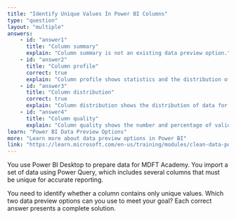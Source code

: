 ```yaml
---
title: "Identify Unique Values In Power BI Columns"
type: "question"
layout: "multiple"
answers:
    - id: "answer1"
      title: "Column summary"
      explain: "Column summary is not an existing data preview option."
    - id: "answer2"
      title: "Column profile"
      correct: true
      explain: "Column profile shows statistics and the distribution of data for a column, including the number of unique values."
    - id: "answer3"
      title: "Column distribution"
      correct: true
      explain: "Column distribution shows the distribution of data for all columns, including unique values."
    - id: "answer4"
      title: "Column quality"
      explain: "Column quality shows the number and percentage of valid, error, and empty values, but not uniqueness."
learn: "Power BI Data Preview Options"
more: "Learn more about data preview options in Power BI"
link: "https://learn.microsoft.com/en-us/training/modules/clean-data-power-bi/6-profile-data"
---
```

You use Power BI Desktop to prepare data for MDFT Academy. You import a set of data using Power Query, which includes several columns that must be unique for accurate reporting.

You need to identify whether a column contains only unique values. Which two data preview options can you use to meet your goal? Each correct answer presents a complete solution.
